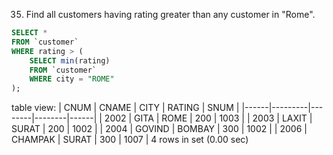35. Find all customers having rating greater than any customer in "Rome".

```SQL
SELECT *
FROM `customer`
WHERE rating > (
    SELECT min(rating)
    FROM `customer`
    WHERE city = "ROME"
);
```
table view:
| CNUM | CNAME   | CITY   | RATING | SNUM |
|------|---------|--------|--------|------|
| 2002 | GITA    | ROME   |    200 | 1003 |
| 2003 | LAXIT   | SURAT  |    200 | 1002 |
| 2004 | GOVIND  | BOMBAY |    300 | 1002 |
| 2006 | CHAMPAK | SURAT  |    300 | 1007 |
4 rows in set (0.00 sec)
